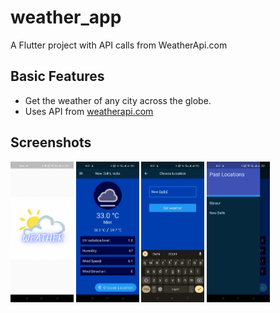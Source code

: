 # weather_app

A Flutter project with API calls from WeatherApi.com

## Basic Features

- Get the weather of any city across the globe.
- Uses API from [weatherapi.com](https://www.weatherapi.com/)

## Screenshots

<img src="./images/1.jpg" alt="1" width="20%" height="20%">  <img src="./images/2.jpeg" alt="2" width="20%" height="20%">  <img src="./images/3.jpeg" alt="3" width="20%" height="20%">  <img src="./images/4.jpeg" alt="4" width="20%" height="20%">
